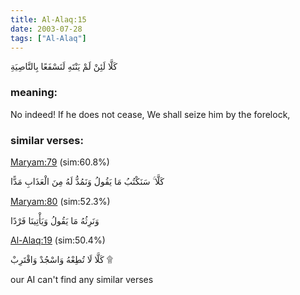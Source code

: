 ```yaml
---
title: Al-Alaq:15
date: 2003-07-28
tags: ["Al-Alaq"]
---
```

كَلَّا لَئِنْ لَمْ يَنْتَهِ لَنَسْفَعًا بِالنَّاصِيَةِ
### meaning: 
No indeed! If he does not cease, We shall seize him by the forelock,
### similar verses: 

[Maryam:79](/19/79) (sim:60.8%)

كَلَّا ۚ سَنَكْتُبُ مَا يَقُولُ وَنَمُدُّ لَهُ مِنَ الْعَذَابِ مَدًّا

[Maryam:80](/19/80) (sim:52.3%)

وَنَرِثُهُ مَا يَقُولُ وَيَأْتِينَا فَرْدًا

[Al-Alaq:19](/96/19) (sim:50.4%)

كَلَّا لَا تُطِعْهُ وَاسْجُدْ وَاقْتَرِبْ ۩

our AI can't find any similar verses

